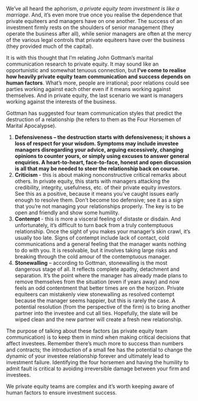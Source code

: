 <p>We&#8217;ve all heard the aphorism, <em>a private equity team investment is like a marriage</em>. And, it&#8217;s even more true once you realise the dependence that private equiteers and managers have on one another. The success of an investment firmly rests on the shoulders of senior management (they operate the business after all), while senior managers are often at the mercy of the various legal controls that private equiteers have over the business (they provided much of the capital).</p><p>It is with this thought that I&#8217;m relating John Gottman&#8217;s marital communication research to private equity. It may sound like an opportunistic and somewhat tenuous connection, but <strong>I&#8217;ve come to realise how heavily private equity team communication and success depends on human factors</strong>. What&#8217;s more, people are irrational; poor relations could see parties working against each other even if it means working against themselves. And in private equity, the last scenario we want is managers working against the interests of the business.</p><p>Gottman has suggested four team communication styles that predict the destruction of a relationship (he refers to them as the Four Horsemen of Marital Apocalypse).</p><ol><li><strong><strong>Defensiveness</strong> &#8211; the destruction starts with defensiveness; it shows a loss of respect for your wisdom. Symptoms may include investee managers disregarding your advice, arguing excessively, changing opinions to counter yours, or simply using excuses to answer general enquiries. A heart-to-heart, face-to-face, honest and open discussion is all that may be needed to steer the relationship back on course.</strong></li><li><strong>Criticism </strong>- this is about making nonconstructive critical remarks about others. In private equity, this starts with managers attacking the credibility, integrity, usefulness, etc. of their private equity investors. See this as a positive, because it means you&#8217;ve caught issues early enough to resolve them. Don&#8217;t become too defensive; see it as a sign that you&#8217;re not managing your relationships properly. The key is to be open and friendly and show some humility.</li><li><strong>Contempt </strong>- this is more a visceral feeling of distaste or disdain. And unfortunately, it&#8217;s difficult to turn back from a truly contemptuous relationship. Once the sight of you makes your manager&#8217;s skin crawl, it&#8217;s usually too late. Signs of contempt include lack of contact, cold communications and a general feeling that the manager wants nothing to do with you. It is resolvable, but it involves taking large risks and breaking through the cold amour of the contemptuous manager.</li><li><strong>Stonewalling</strong> &#8211; according to Gottman, stonewalling is the most dangerous stage of all. It reflects complete apathy, detachment and separation. It&#8217;s the point where the manager has already made plans to remove themselves from the situation (even if years away) and now feels an odd contentment that better times are on the horizon. Private equiteers can mistakenly view stonewalling as resolved contempt because the manager seems happier, but this is rarely the case. A potential resolution (from the perspective of the firm) is to bring another partner into the investee and cut all ties. Hopefully, the slate will be wiped clean and the new partner will create a fresh new relationship.</li></ol><p>The purpose of talking about these factors (as private equity team communication) is to keep them in mind when making critical decisions that affect investees. Remember there&#8217;s much more to success than numbers and contracts; the introduction of a small fee has the potential to change the dynamic of your investee relationship forever and ultimately lead to investment failure. Identifying the four horsemen and having the humility to admit fault is critical to avoiding irreversible damage between your firm and investees.</p><p>We private equity teams are complex and it&#8217;s worth keeping aware of human factors to ensure investment success.</p>
